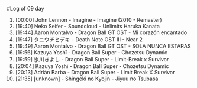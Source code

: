 #Log of 09 day

1. [00:00] John Lennon - Imagine - Imagine (2010 - Remaster)
1. [19:40] Neko Seifer - Soundcloud - Unlimits Haruka Kanata
1. [19:44] Aaron Montalvo - Dragon Ball GT OST - Mi corazón encantado
1. [19:47] タニウチヒデキ - Death Note OST III - Near 2
1. [19:49] Aaron Montalvo - Dragon Ball GT OST - SOLA NUNCA ESTARAS
1. [19:56] Kazuya Yoshī - Dragon Ball Super - Chozetsu Dynamic
1. [19:59] 氷川きよし - Dragon Ball Super - Limit-Break x Survivor
1. [20:04] Kazuya Yoshī - Dragon Ball Super - Chozetsu Dynamic
1. [20:13] Adrián Barba - Dragon Ball Super - Limit Break X Survivor
1. [21:35] [unknown] - Shingeki no Kyojin - Jiyuu no Tsubasa
